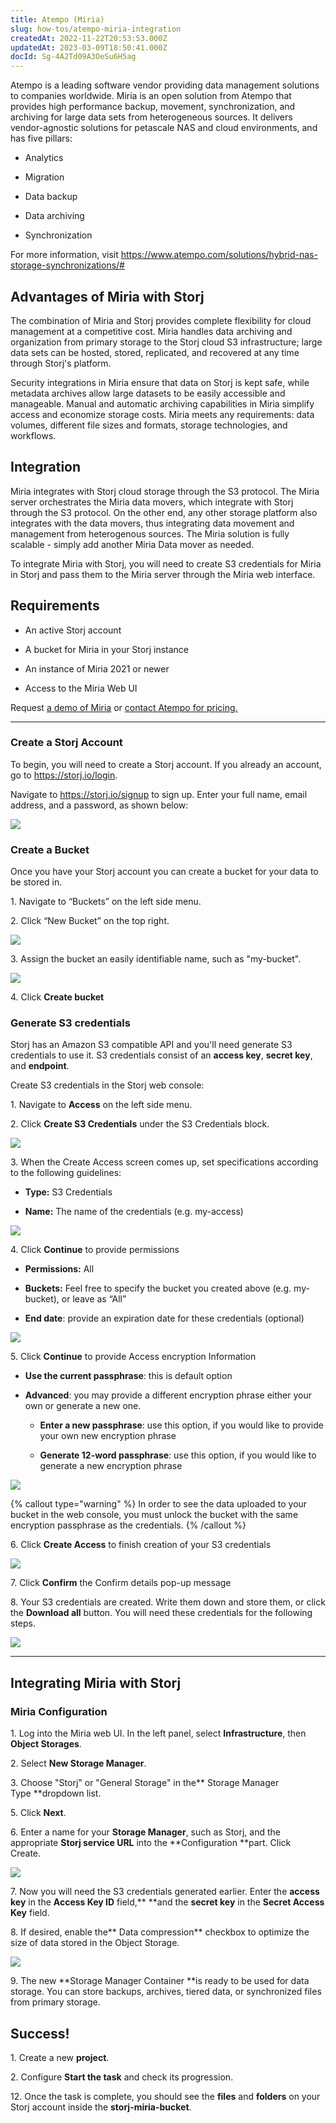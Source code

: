 ```yaml
---
title: Atempo (Miria)
slug: how-tos/atempo-miria-integration
createdAt: 2022-11-22T20:53:53.000Z
updatedAt: 2023-03-09T18:50:41.000Z
docId: Sg-4A2Td09A3OeSu6H5ag
---
```


Atempo is a leading software vendor providing data management solutions to companies worldwide. Miria is an open solution from Atempo that provides high performance backup, movement, synchronization, and archiving for large data sets from heterogeneous sources. It delivers vendor-agnostic solutions for petascale NAS and cloud environments, and has five pillars:

*   Analytics

*   Migration

*   Data backup

*   Data archiving

*   Synchronization

For more information, visit <https://www.atempo.com/solutions/hybrid-nas-storage-synchronizations/#>



## Advantages of Miria with Storj 

The combination of Miria and Storj provides complete flexibility for cloud management at a competitive cost. Miria handles data archiving and organization from primary storage to the Storj cloud S3 infrastructure; large data sets can be hosted, stored, replicated, and recovered at any time through Storj's platform.

Security integrations in Miria ensure that data on Storj is kept safe, while metadata archives allow large datasets to be easily accessible and manageable. Manual and automatic archiving capabilities in Miria simplify access and economize storage costs. Miria meets any requirements: data volumes, different file sizes and formats, storage technologies, and workflows.

## Integration

Miria integrates with Storj cloud storage through the S3 protocol. The Miria server orchestrates the Miria data movers, which integrate with Storj through the S3 protocol. On the other end, any other storage platform also integrates with the data movers, thus integrating data movement and management from heterogenous sources. The Miria solution is fully scalable - simply add another Miria Data mover as needed.

To integrate Miria with Storj, you will need to create S3 credentials for Miria in Storj and pass them to the Miria server through the Miria web interface.

## Requirements

*   An active Storj account

*   A bucket for Miria in your Storj instance

*   An instance of Miria 2021 or newer

*   Access to the Miria Web UI

Request [a demo of Miria](https://www.atempo.com/demo-request/) or [contact Atempo for pricing.](https://www.atempo.com/contact-atempo/)

***

### Create a Storj Account

To begin, you will need to create a Storj account. If you already an account, go to <https://storj.io/login>.

Navigate to <https://storj.io/signup> to sign up. Enter your full name, email address, and a password, as shown below:

![](https://archbee-image-uploads.s3.amazonaws.com/kv3plx2xmXcUGcVl4Lttj/x1VMINrRdadrVk5vLXIBT_capture.PNG)

### Create a Bucket 

Once you have your Storj account you can create a bucket for your data to be stored in.

1\. Navigate to “Buckets” on the left side menu.

2\. Click “New Bucket” on the top right.

![](https://archbee-image-uploads.s3.amazonaws.com/kv3plx2xmXcUGcVl4Lttj/jbnQ38ynnrWl0jnO_j-E5_comet-backup-storj-2.png)

3\. Assign the bucket an easily identifiable name, such as "my-bucket".

![](https://archbee-image-uploads.s3.amazonaws.com/kv3plx2xmXcUGcVl4Lttj/K65vHcrJtRq4S87jICtYx_screenshot-2023-03-09-at-110429-am.png)

4\. Click **Create bucket**

### Generate S3 credentials

Storj has an Amazon S3 compatible API and you'll need generate S3 credentials to use it. S3 credentials consist of an **access key**, **secret key**, and **endpoint**.

Create S3 credentials in the Storj web console:

1\. Navigate to **Access** on the left side menu.

2\. Click **Create S3 Credentials** under the S3 Credentials block.



![](https://archbee-image-uploads.s3.amazonaws.com/kv3plx2xmXcUGcVl4Lttj/EZyAl8Wux2GOlyPd70HnI_screenshot-2023-03-09-at-110900-am.png)

3\. When the Create Access screen comes up, set specifications according to the following guidelines:

*   **Type:** S3 Credentials

*   **Name:** The name of the credentials (e.g. my-access)

![](https://archbee-image-uploads.s3.amazonaws.com/kv3plx2xmXcUGcVl4Lttj/Cv1Lirp-3-OueRk-YAR8u_image.png)

4\. Click **Continue** to provide permissions

*   **Permissions:** All

*   **Buckets:** Feel free to specify the bucket you created above (e.g. my-bucket), or leave as “All”

*   **End date**: provide an expiration date for these credentials (optional)

![](https://archbee-image-uploads.s3.amazonaws.com/kv3plx2xmXcUGcVl4Lttj/gQ8jBHtvd5sFZFuAqth_h_image.png)

5\. Click **Continue** to provide Access encryption Information

*   **Use the current passphrase**: this is default option

*   **Advanced**: you may provide a different encryption phrase either your own or generate a new one.
    *   **Enter a new passphrase**: use this option, if you would like to provide your own new encryption phrase

    *   **Generate 12-word passphrase**: use this option, if you would like to generate a new encryption phrase

![](https://archbee-image-uploads.s3.amazonaws.com/kv3plx2xmXcUGcVl4Lttj/Uxn8zBqXQVmQvsswV3pJ2_image.png)

{% callout type="warning"  %} 
In order to see the data uploaded to your bucket in the web console, you must unlock the bucket with the same encryption passphrase as the credentials.
{% /callout %}

6\. Click **Create Access** to finish creation of your S3 credentials

![](https://archbee-image-uploads.s3.amazonaws.com/kv3plx2xmXcUGcVl4Lttj/zk2JE9Z6f3vk_R2cjpdqc_image.png)

7\. Click **Confirm** the Confirm details pop-up message

8\. Your S3 credentials are created. Write them down and store them, or click the **Download all** button. You will need these credentials for the following steps.

![](https://archbee-image-uploads.s3.amazonaws.com/kv3plx2xmXcUGcVl4Lttj/xH5tgzVKXn-uK2hVfSo8e_image.png)

***

## Integrating Miria with Storj

### Miria Configuration

1\. Log into the Miria web UI. In the left panel, select **Infrastructure**, then **Object Storages**.&#x20;

2\. Select **New Storage Manager**.

3\. Choose "Storj" or "General Storage" in the** Storage Manager Type **dropdown list.

5\. Click **Next**.

6\. Enter a name for your **Storage Manager**, such as Storj, and the appropriate **Storj service URL** into the **Configuration **part. Click Create. 

![](https://archbee-image-uploads.s3.amazonaws.com/kv3plx2xmXcUGcVl4Lttj/zM2lJCGBJZOFUWbZW7fPc_0.png)

7\. Now you will need the S3 credentials generated earlier. Enter the **access key** in the **Access Key ID** field,** **and the **secret key** in the **Secret Access Key** field.

8\. If desired, enable the** Data compression** checkbox to optimize the size of data stored in the Object Storage.

![](https://archbee-image-uploads.s3.amazonaws.com/kv3plx2xmXcUGcVl4Lttj/KApbFdOcEAxy0sPeG-Xyr_2.png)

9\. The new **Storage Manager Container **is ready to be used for data storage. You can store backups, archives, tiered data, or synchronized files from primary storage.&#x20;

## Success!

1\. Create a new **project**.&#x20;

2\. Configure **Start the task** and check its progression.

12\. Once the task is complete, you should see the **files** and **folders** on your Storj account inside the **storj-miria-bucket**.

